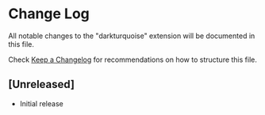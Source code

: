# Change Log

All notable changes to the "darkturquoise" extension will be documented in this file.

Check [Keep a Changelog](http://keepachangelog.com/) for recommendations on how to structure this file.

## [Unreleased]

- Initial release
